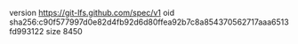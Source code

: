 version https://git-lfs.github.com/spec/v1
oid sha256:c90f577997d0e82d4fb92d6d80ffea92b7c8a854370562717aaa6513fd993122
size 8450
